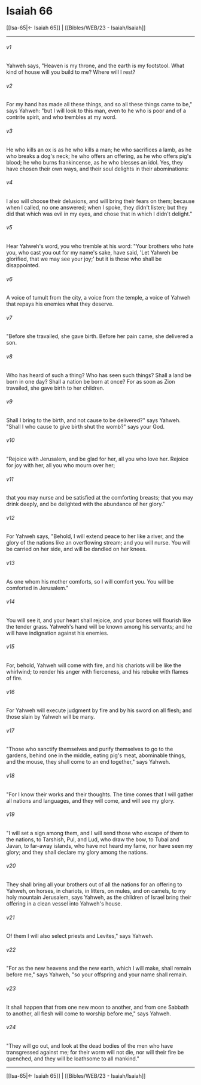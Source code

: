 # Isaiah 66

[[Isa-65|← Isaiah 65]] | [[Bibles/WEB/23 - Isaiah/Isaiah]]
***



###### v1 
Yahweh says, "Heaven is my throne, and the earth is my footstool. What kind of house will you build to me? Where will I rest? 

###### v2 
For my hand has made all these things, and so all these things came to be," says Yahweh: "but I will look to this man, even to he who is poor and of a contrite spirit, and who trembles at my word. 

###### v3 
He who kills an ox is as he who kills a man; he who sacrifices a lamb, as he who breaks a dog's neck; he who offers an offering, as he who offers pig's blood; he who burns frankincense, as he who blesses an idol. Yes, they have chosen their own ways, and their soul delights in their abominations: 

###### v4 
I also will choose their delusions, and will bring their fears on them; because when I called, no one answered; when I spoke, they didn't listen; but they did that which was evil in my eyes, and chose that in which I didn't delight." 

###### v5 
Hear Yahweh's word, you who tremble at his word: "Your brothers who hate you, who cast you out for my name's sake, have said, 'Let Yahweh be glorified, that we may see your joy;' but it is those who shall be disappointed. 

###### v6 
A voice of tumult from the city, a voice from the temple, a voice of Yahweh that repays his enemies what they deserve. 

###### v7 
"Before she travailed, she gave birth. Before her pain came, she delivered a son. 

###### v8 
Who has heard of such a thing? Who has seen such things? Shall a land be born in one day? Shall a nation be born at once? For as soon as Zion travailed, she gave birth to her children. 

###### v9 
Shall I bring to the birth, and not cause to be delivered?" says Yahweh. "Shall I who cause to give birth shut the womb?" says your God. 

###### v10 
"Rejoice with Jerusalem, and be glad for her, all you who love her. Rejoice for joy with her, all you who mourn over her; 

###### v11 
that you may nurse and be satisfied at the comforting breasts; that you may drink deeply, and be delighted with the abundance of her glory." 

###### v12 
For Yahweh says, "Behold, I will extend peace to her like a river, and the glory of the nations like an overflowing stream; and you will nurse. You will be carried on her side, and will be dandled on her knees. 

###### v13 
As one whom his mother comforts, so I will comfort you. You will be comforted in Jerusalem." 

###### v14 
You will see it, and your heart shall rejoice, and your bones will flourish like the tender grass. Yahweh's hand will be known among his servants; and he will have indignation against his enemies. 

###### v15 
For, behold, Yahweh will come with fire, and his chariots will be like the whirlwind; to render his anger with fierceness, and his rebuke with flames of fire. 

###### v16 
For Yahweh will execute judgment by fire and by his sword on all flesh; and those slain by Yahweh will be many. 

###### v17 
"Those who sanctify themselves and purify themselves to go to the gardens, behind one in the middle, eating pig's meat, abominable things, and the mouse, they shall come to an end together," says Yahweh. 

###### v18 
"For I know their works and their thoughts. The time comes that I will gather all nations and languages, and they will come, and will see my glory. 

###### v19 
"I will set a sign among them, and I will send those who escape of them to the nations, to Tarshish, Pul, and Lud, who draw the bow, to Tubal and Javan, to far-away islands, who have not heard my fame, nor have seen my glory; and they shall declare my glory among the nations. 

###### v20 
They shall bring all your brothers out of all the nations for an offering to Yahweh, on horses, in chariots, in litters, on mules, and on camels, to my holy mountain Jerusalem, says Yahweh, as the children of Israel bring their offering in a clean vessel into Yahweh's house. 

###### v21 
Of them I will also select priests and Levites," says Yahweh. 

###### v22 
"For as the new heavens and the new earth, which I will make, shall remain before me," says Yahweh, "so your offspring and your name shall remain. 

###### v23 
It shall happen that from one new moon to another, and from one Sabbath to another, all flesh will come to worship before me," says Yahweh. 

###### v24 
"They will go out, and look at the dead bodies of the men who have transgressed against me; for their worm will not die, nor will their fire be quenched, and they will be loathsome to all mankind."

***
[[Isa-65|← Isaiah 65]] | [[Bibles/WEB/23 - Isaiah/Isaiah]]
